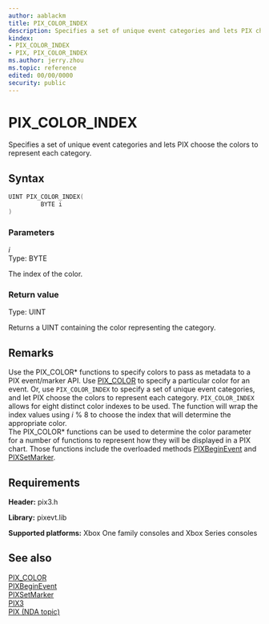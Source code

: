 ```yaml
---
author: aablackm
title: PIX_COLOR_INDEX
description: Specifies a set of unique event categories and lets PIX choose the colors to represent each category.
kindex:
- PIX_COLOR_INDEX
- PIX, PIX_COLOR_INDEX
ms.author: jerry.zhou
ms.topic: reference
edited: 00/00/0000
security: public
---
```


# PIX_COLOR_INDEX  
  
Specifies a set of unique event categories and lets PIX choose the colors to represent each category.  
  
## Syntax  
  
```cpp
UINT PIX_COLOR_INDEX(  
         BYTE i  
)  
```  
  
### Parameters  
  
*i* &nbsp;&nbsp;  
Type: BYTE  
  
The index of the color.  
  
### Return value
Type: UINT
  
Returns a UINT containing the color representing the category.  

## Remarks  
  
Use the PIX_COLOR\* functions to specify colors to pass as metadata to a PIX event/marker API. Use [PIX_COLOR](pix_color.md) to specify a particular color for an event. Or, use `PIX_COLOR_INDEX` to specify a set of unique event categories, and let PIX choose the colors to represent each category. `PIX_COLOR_INDEX` allows for eight distinct color indexes to be used. The function will wrap the index values using *i* % 8 to choose the index that will determine the appropriate color.  
The PIX_COLOR\* functions can be used to determine the color parameter for a number of functions to represent how they will be displayed in a PIX chart. Those functions include the overloaded methods [PIXBeginEvent](pixbeginevent-overloads.md) and [PIXSetMarker](pixsetmarker-overloads.md).  
  
## Requirements  
  
**Header:** pix3.h
  
**Library:** pixevt.lib
  
**Supported platforms:** Xbox One family consoles and Xbox Series consoles  
  
## See also  
  
[PIX_COLOR](pix_color.md)  
[PIXBeginEvent](pixbeginevent.md)  
[PIXSetMarker](pixsetmarker.md)  
[PIX3](../pix3_members.md)  
[PIX (NDA topic)](../../../../tools-console/xbox-tools-and-apis/pix/pix.md)  